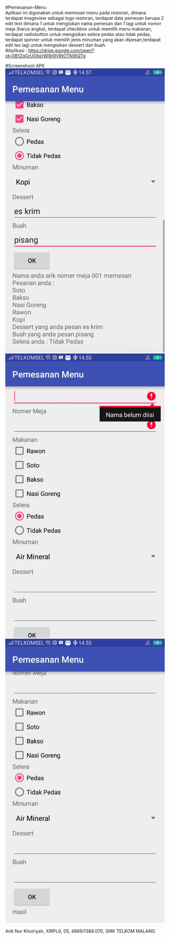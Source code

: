 #Pemesanan-Menu <br>
Aplikasi ini digunakan untuk memesan menu pada restoran, dimana terdapat imageview sebagai logo restoran, terdapat data pemesan berupa 2 edit text dimana 1 untuk mengisikan nama pemesan dan 1 lagi untuk nomor meja (harus angka), terdapat checkbox untuk memilih menu makanan, terdapat radiobutton untuk mengisikan selera pedas atau tidak pedas, terdapat spinner untuk memilih jenis minuman yang akan dipesan,terdapat edit tex lagi untuk mengisikan dessert dan buah. 
<br>
#Aplikasi : https://drive.google.com/open?id=0B1ZqGrUObjjrWl9rRVRtOTNWQTg

#Screenshoot APK
![Alt text](https://github.com/ariknk/pemesanan-menu/blob/master/WhatsApp%20Image%202016-09-11%20at%2014.59.17.jpeg "ScreenShot 1")
![Alt text](https://github.com/ariknk/pemesanan-menu/blob/master/WhatsApp%20Image%202016-09-11%20at%2014.59.17(1).jpeg "ScreenShot 2")
![Alt text](https://github.com/ariknk/pemesanan-menu/blob/master/WhatsApp%20Image%202016-09-11%20at%2014.59.17(2).jpeg "ScreenShot 3")

Arik Nur Khoiriyah, XIRPL6, 05, 4669/1388.070, SMK TELKOM MALANG
